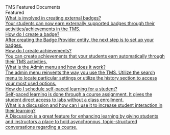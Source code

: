 <!-- 
    Adding new documents!
    1. Duplicate the following:
        <a class="subtopic_link" href="insert_document_link_here*">
            <div class="subtopic_title">insert_document_title here</div>
            <div class="subtopic_description">insert_document_description_here</div>
        </a>
    2. Replace:
        href link with your document's link
        subtopic_title text with your document's title
        subtopic_description text with your document's description
    3. Place in alphabetical order
    4. Notify Corey B. of the addition of a new document so he can add it to the search module.
-->

<div class="categoriesHeader" tabindex="0" title="TMS Featured Docs Container">TMS Featured Documents</div>
<div class="accordionModule">
  <div class="subtopic selected">
    <div id="header_1" class="subtopic_header" tabindex="0" title="TMS Featured Docs" role="button" aria-selected="true" selected>Featured</div>
    <div id="body_1" class="subtopic_links">
      <a class="subtopic_link" href="/tms/tms-administrators/badges-achievements/badge-process.md">
        <div class="subtopic_title">What is involved in creating external badges?</div>
        <div class="subtopic_description">Your students can now earn externally supported badges through their activities/achievements in the TMS.</div>
      </a>
      <a class="subtopic_link" href="/tms/tms-administrators/badges-achievements/create-badge.md">
        <div class="subtopic_title">How do I create a badge?</div>
        <div class="subtopic_description">After creating the Badge Provider entity, the next step is to set up your badges.</div>
      </a>
      <a class="subtopic_link" href="/tms/tms-administrators/badges-achievements/create-create-achievements-to-motivate-learners.md">
        <div class="subtopic_title">How do I create achievements?</div>
        <div class="subtopic_description">You can create achievements that your students earn automatically through their TMS activities.</div>
      </a>
        <a class="subtopic_link" href="/tms/tms-administrators/tms-fundamentals/admin-menu.md">
        <div class="subtopic_title">What is the Admin menu and how does it work?</div>
        <div class="subtopic_description">The admin menu reinvents the way you use the TMS. Utilize the search menu to locate particular settings or utilize the history section to access your most used options.</div>
      </a>
      <a class="subtopic_link" href="/tms/tms-administrators/self-paced-learning-and-subscriptions/schedule-self-paced-learning.md">
        <div class="subtopic_title">How do I schedule self-paced learning for a student?</div>
        <div class="subtopic_description">Self-paced learning is done through a course assignment. It gives the student direct access to labs without a class enrollment.</div>
      </a>
      <a class="subtopic_link" href="/tms/tms-administrators/discussions/what-is-discussion.md">
        <div class="subtopic_title">What is a discussion and how can I use it to increase student interaction in their learning?</div>
        <div class="subtopic_description">A Discussion is a great feature for enhancing learning by giving students and instructors a place to hold asynchronous, topic-structured conversations regarding a course.</div>
      </a>
    </div>
  </div>
</div>
